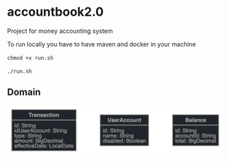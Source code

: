 # accountbook2.0

Project for money accounting system

To run locally you have to have maven and docker in your machine

`chmod +x run.sh`

`./run.sh`

## Domain

![Image of domain](https://github.com/santimanuelr/accountbook2.0/blob/main/docs/jhipster-jdl.png)
